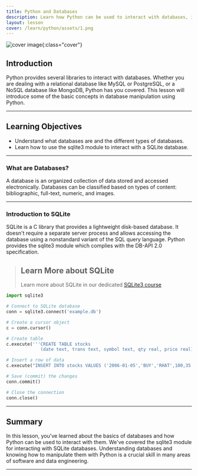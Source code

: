```yaml
---
title: Python and Databases
description: Learn how Python can be used to interact with databases, including creating, reading, updating, and deleting data.
layout: lesson
cover: /learn/python/assets/1.png
---
```


![cover image]({{page.cover}}){:class="cover"}

## Introduction

Python provides several libraries to interact with databases. Whether you are dealing with a relational database like MySQL or PostgreSQL, or a NoSQL database like MongoDB, Python has you covered. This lesson will introduce some of the basic concepts in database manipulation using Python.

---

## Learning Objectives

- Understand what databases are and the different types of databases.
- Learn how to use the sqlite3 module to interact with a SQLite database.

---

### What are Databases?

A database is an organized collection of data stored and accessed electronically. Databases can be classified based on types of content: bibliographic, full-text, numeric, and images.

---

### Introduction to SQLite

SQLite is a C library that provides a lightweight disk-based database. It doesn't require a separate server process and allows accessing the database using a nonstandard variant of the SQL query language. Python provides the sqlite3 module which complies with the DB-API 2.0 specification.

> ## Learn More about SQLite
>
> Learn more about SQLite in our dedicated [SQLite3 course](/learn/sqlite3/)

```python
import sqlite3

# Connect to SQLite database
conn = sqlite3.connect('example.db')

# Create a cursor object
c = conn.cursor()

# Create table
c.execute('''CREATE TABLE stocks
             (date text, trans text, symbol text, qty real, price real)''')

# Insert a row of data
c.execute("INSERT INTO stocks VALUES ('2006-01-05','BUY','RHAT',100,35.14)")

# Save (commit) the changes
conn.commit()

# Close the connection
conn.close()
```

---

## Summary

In this lesson, you've learned about the basics of databases and how Python can be used to interact with them. We've covered the sqlite3 module for interacting with SQLite databases. Understanding databases and knowing how to manipulate them with Python is a crucial skill in many areas of software and data engineering.

---
